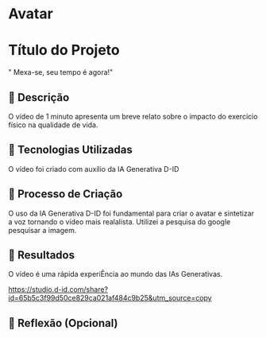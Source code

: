 # Avatar

# Título do Projeto 

" Mexa-se, seu tempo é agora!"

## 📒 Descrição

O vídeo de 1 minuto apresenta um breve relato sobre o impacto do exercício físico na qualidade de vida.

## 🤖 Tecnologias Utilizadas

O vídeo foi criado com auxílio da IA Generativa D-ID

## 🧐 Processo de Criação

O uso da IA Generativa D-ID foi fundamental para criar o avatar e sintetizar a voz tornando o vídeo mais realalista.
Utilizei a pesquisa do google pesquisar a imagem.

## 🚀 Resultados
O vídeo é uma rápida experiÊncia ao mundo das IAs Generativas.

https://studio.d-id.com/share?id=65b5c3f99d50ce829ca021af484c9b25&utm_source=copy

## 💭 Reflexão (Opcional)
